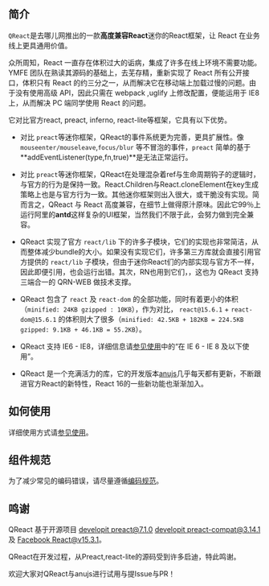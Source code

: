 ## 简介

`QReact`是去哪儿网推出的一款**高度兼容React**迷你的React框架，让 React 在业务线上更具通用价值。

众所周知，React 一直存在体积过大的诟病，集成了许多在线上环境不需要功能。YMFE 团队在熟读其源码的基础上，去芜存精，重新实现了 React 所有公开接口，体积只有 React 的约三分之一，从而解决它在移动端上加载过慢的问题。由于没有使用高级 API，因此只需在 webpack ,uglify 上修改配置，便能运用于 IE8 上，从而解决 PC 端同学使用 React 的问题。

它对比官方react, preact, inferno, react-lite等框架，它具有以下优势。


- 对比 `preact`等迷你框架，QReact的事件系统更为完善，更具扩展性。像 `mouseenter/mouseleave`,`focus/blur` 等不冒泡的事件，`preact` 简单的基于**addEventListener(type,fn,true)**是无法正常运行。

- 对比 `preact`等迷你框架，QReact在处理混杂着ref与生命周期钩子的逻辑时，与官方的行为是保持一致。React.Children与React.cloneElement在key生成策略上也是与官方行为一致。其他迷你框架则出入很大，或干脆没有实现。简而言之，QReact 与 React 高度兼容，在细节上做得原汁原味。因此它99％上运行阿里的**antd**这样复杂的UI框架，当然我们不限于此，会努力做到完全兼容。

- QReact 实现了官方 `react/lib` 下的许多子模块，它们的实现也非常简洁，从而整体减少bundle的大小。如果没有实现它们，许多第三方库就会直接引用官方提供的 `react/lib` 子模块，但由于迷你React们的内部实现与官方不一样，因此即便引用，也会运行出错。其次，RN也用到它们，，这也为 QReact 支持三端合一的 QRN-WEB 做技术支撑。


- QReact 包含了 `react` 及 `react-dom` 的全部功能，同时有着更小的体积（`minified: 24KB gzipped : 10KB`），作为对比， `react@15.6.1` + `react-dom@15.6.1` 的体积则大了很多（`minified: 42.5KB + 182KB = 224.5KB gzipped: 9.1KB + 46.1KB = 55.2KB`）。

- QReact 支持 IE6 - IE8，详细信息请[参见使用](https://qreact.ymfe.org/usage.html)中的“在 IE 6 - IE 8 及以下使用”。

- QReact 是一个充满活力的库，它的开发版本[anujs](https://github.com/RubyLouvre/anu)几乎每天都有更新，不断跟进官方React的新特性，React 16的一些新功能也渐渐加入。


## 如何使用

详细使用方式请[参见使用](https://qreact.ymfe.org/usage.html)。

## 组件规范

为了减少常见的编码错误，请尽量遵循[编码规范](https://qreact.ymfe.org/standard.html)。

## 鸣谢

QReact 基于开源项目 [developit preact@7.1.0](https://github.com/developit/preact/tree/7.1.0/) [developit preact-compat@3.14.1](https://github.com/developit/preact-compat/tree/3.14.1) 及 [Facebook React@v15.3.1](https://github.com/facebook/react/tree/v15.3.1)。

QReact在开发过程，从Preact,react-lite的源码受到许多启迪，特此鸣谢。

欢迎大家对QReact与anujs进行试用与提Issue与PR！
